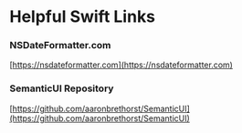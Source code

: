 # Helpful Swift Links
### NSDateFormatter.com   
[https://nsdateformatter.com](https://nsdateformatter.com)   
### SemanticUI Repository   
[https://github.com/aaronbrethorst/SemanticUI](https://github.com/aaronbrethorst/SemanticUI)   